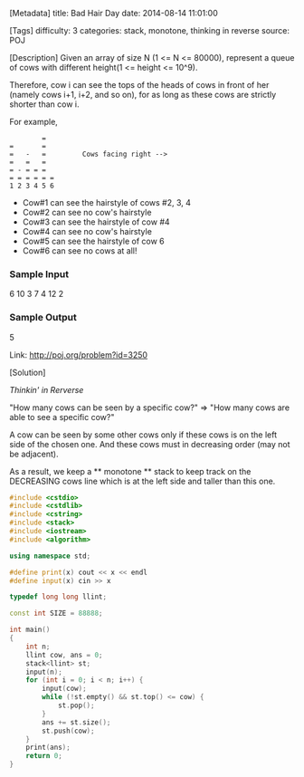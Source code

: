 [Metadata]
title: Bad Hair Day
date: 2014-08-14 11:01:00

[Tags]
difficulty: 3
categories: stack, monotone, thinking in reverse
source: POJ

[Description]
Given an array of size N (1 <= N <= 80000), represent a queue of cows with different height(1 <= height <= 10^9).

Therefore, cow i can see the tops of the heads of cows in front of her (namely cows i+1, i+2, and so on), for as long as these cows are strictly shorter than cow i.

For example,

```
        =
=       =
=   -   =         Cows facing right -->
=   =   =
= - = = =
= = = = = =
1 2 3 4 5 6 
```

* Cow#1 can see the hairstyle of cows #2, 3, 4
* Cow#2 can see no cow's hairstyle
* Cow#3 can see the hairstyle of cow #4
* Cow#4 can see no cow's hairstyle
* Cow#5 can see the hairstyle of cow 6
* Cow#6 can see no cows at all!

### Sample Input

6
10 3 7 4 12 2

### Sample Output

5

Link: http://poj.org/problem?id=3250

[Solution]

*Thinkin' in Rerverse*

"How many cows can be seen by a specific cow?" => "How many cows are able to see a specific cow?"

A cow can be seen by some other cows only if these cows is on the left side of the chosen one. And these cows must in decreasing order (may not be adjacent).

As a result, we keep a ** monotone ** stack to keep track on the DECREASING cows line which is at the left side and taller than this one.

```c++
#include <cstdio>
#include <cstdlib>
#include <cstring>
#include <stack>
#include <iostream>
#include <algorithm>

using namespace std;

#define print(x) cout << x << endl
#define input(x) cin >> x

typedef long long llint;

const int SIZE = 88888;

int main()
{
	int n;
	llint cow, ans = 0;
	stack<llint> st;
	input(n);
	for (int i = 0; i < n; i++) {
		input(cow);
		while (!st.empty() && st.top() <= cow) {
			st.pop();
		}
		ans += st.size();
		st.push(cow);
	}
	print(ans);
	return 0;
}
```
